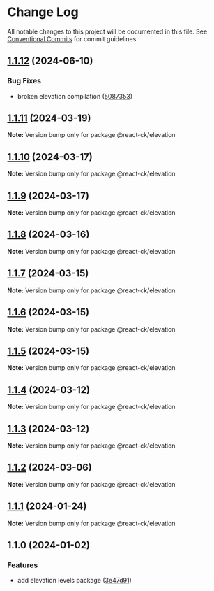 # Change Log

All notable changes to this project will be documented in this file.
See [Conventional Commits](https://conventionalcommits.org) for commit guidelines.

## [1.1.12](https://github.com/abelflopes/react-ck/compare/@react-ck/elevation@1.1.11...@react-ck/elevation@1.1.12) (2024-06-10)


### Bug Fixes

* broken elevation compilation ([5087353](https://github.com/abelflopes/react-ck/commit/5087353677a29b8db88998cabb0d44e462668178))



## [1.1.11](https://github.com/abelflopes/react-ck/compare/@react-ck/elevation@1.1.10...@react-ck/elevation@1.1.11) (2024-03-19)

**Note:** Version bump only for package @react-ck/elevation





## [1.1.10](https://github.com/abelflopes/react-ck/compare/@react-ck/elevation@1.1.9...@react-ck/elevation@1.1.10) (2024-03-17)

**Note:** Version bump only for package @react-ck/elevation





## [1.1.9](https://github.com/abelflopes/react-ck/compare/@react-ck/elevation@1.1.8...@react-ck/elevation@1.1.9) (2024-03-17)

**Note:** Version bump only for package @react-ck/elevation





## [1.1.8](https://github.com/abelflopes/react-ck/compare/@react-ck/elevation@1.1.7...@react-ck/elevation@1.1.8) (2024-03-16)

**Note:** Version bump only for package @react-ck/elevation





## [1.1.7](https://github.com/abelflopes/react-ck/compare/@react-ck/elevation@1.1.6...@react-ck/elevation@1.1.7) (2024-03-15)

**Note:** Version bump only for package @react-ck/elevation





## [1.1.6](https://github.com/abelflopes/react-ck/compare/@react-ck/elevation@1.1.5...@react-ck/elevation@1.1.6) (2024-03-15)

**Note:** Version bump only for package @react-ck/elevation





## [1.1.5](https://github.com/abelflopes/react-ck/compare/@react-ck/elevation@1.1.4...@react-ck/elevation@1.1.5) (2024-03-15)

**Note:** Version bump only for package @react-ck/elevation





## [1.1.4](https://github.com/abelflopes/react-ck/compare/@react-ck/elevation@1.1.3...@react-ck/elevation@1.1.4) (2024-03-12)

**Note:** Version bump only for package @react-ck/elevation





## [1.1.3](https://github.com/abelflopes/react-ck/compare/@react-ck/elevation@1.1.2...@react-ck/elevation@1.1.3) (2024-03-12)

**Note:** Version bump only for package @react-ck/elevation





## [1.1.2](https://github.com/abelflopes/react-ck/compare/@react-ck/elevation@1.1.1...@react-ck/elevation@1.1.2) (2024-03-06)

**Note:** Version bump only for package @react-ck/elevation





## [1.1.1](https://github.com/abelflopes/react-ck/compare/@react-ck/elevation@1.1.0...@react-ck/elevation@1.1.1) (2024-01-24)

**Note:** Version bump only for package @react-ck/elevation





## 1.1.0 (2024-01-02)


### Features

* add elevation levels package ([3e47d91](https://github.com/abelflopes/react-ck/commit/3e47d91ea6a9fb9c66e2d9befc22718c09e4e836))
